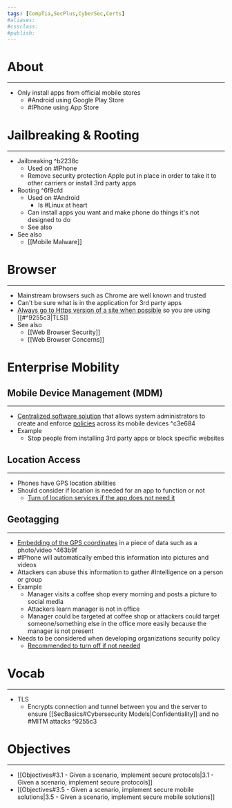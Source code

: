 ```yaml
---
tags: [CompTia,SecPlus,CyberSec,Certs]
#aliases:
#cssclass:
#publish:
---
```


# About
---
- Only install apps from official mobile stores
	- #Android using Google Play Store
	- #IPhone using App Store

# Jailbreaking & Rooting
---
- Jailbreaking ^b2238c
	- Used on #IPhone
	- Remove security protection Apple put in place in order to take it to other carriers or install 3rd party apps
- Rooting ^6f9cfd
	- Used on #Android
		- Is #Linux at heart
	- Can install apps you want and make phone do things it's not designed to do
	- See also
- See also 
	- [[Mobile Malware]]

# Browser
---
- Mainstream browsers such as Chrome are well known and trusted
- Can't be sure what is in the application for 3rd party apps
- <u>Always go to Https version of a site when possible</u> so you are using [[#^9255c3|TLS]]
- See also 
	- [[Web Browser Security]]
	- [[Web Browser Concerns]]

# Enterprise Mobility

## Mobile Device Management (MDM)
---
- <u>Centralized software solution</u> that allows system administrators to create and enforce <u>policies</u> across its mobile devices ^c3e684
- Example
	- Stop people from installing 3rd party apps or block specific websites

## Location Access
---
- Phones have GPS location abilities
- Should consider if location is needed for an app to function or not
	- <u>Turn of location services if the app does not need it</u>

## Geotagging
---
- <u>Embedding of the GPS coordinates</u> in a piece of data such as a photo/video ^463b9f
- #IPhone will automatically embed this information into pictures and videos
- Attackers can abuse this information to gather #Intelligence on a person or group
- Example
	- Manager visits a coffee shop every morning and posts a picture to social media
	- Attackers learn manager is not in office
	- Manager could be targeted at coffee shop or attackers could target someone/something else in the office more easily because the manager is not present
- Needs to be considered when developing organizations security policy
	- <u>Recommended to turn off if not needed</u>

# Vocab
---
- TLS
	- Encrypts connection and tunnel between you and the server to ensure [[SecBasics#Cybersecurity Models|Confidentiality]] and no #MITM attacks ^9255c3

# Objectives
---
- [[Objectives#3.1 - Given a scenario, implement secure protocols|3.1 - Given a scenario, implement secure protocols]]
- [[Objectives#3.5 - Given a scenario, implement secure mobile solutions|3.5 - Given a scenario, implement secure mobile solutions]]